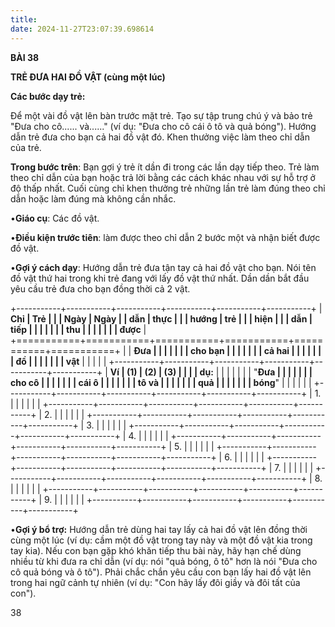 ```yaml
---
title: 
date: 2024-11-27T23:07:39.698614
---
```

**BÀI 38**

**TRẺ ĐƯA HAI ĐỒ VẬT (cùng một lúc)**

**Các bước dạy trẻ:**

Để một vài đồ vật lên bàn trước mặt trẻ. Tạo sự tập trung chú ý và bảo
trẻ "Đưa cho cô...... và......" (ví dụ: "Đưa cho cô cái ô tô và quả
bóng"). Hướng dẫn trẻ đưa cho bạn cả hai đồ vật đó. Khen thưởng việc
làm theo chỉ dẫn của trẻ.

**Trong bước trên**: Bạn gợi ý trẻ ít dần đi trong các lần dạy tiếp
theo. Trẻ làm theo chỉ dẫn của bạn hoặc trả lời bằng các cách khác
nhau với sự hỗ trợ ở độ thấp nhất. Cuối cùng chỉ khen thưởng trẻ những
lần trẻ làm đúng theo chỉ dẫn hoặc làm đúng mà không cần nhắc.

•**Giáo cụ**: Các đồ vật.

•**Điều kiện trước tiên**: làm được theo chỉ dẫn 2 bước một và nhận
biết được đồ vật.

•**Gợi ý cách dạy**: Hướng dẫn trẻ đưa tận tay cả hai đồ vật cho bạn.
Nói tên đồ vật thứ hai trong khi trẻ đang với lấy đồ vật thứ nhất. Dần
dần bắt đầu yêu cầu trẻ đưa cho bạn đồng thời cả 2 vật.

+-----------+-----------+-----------+-----------+-----------+-----------+
| **Chỉ     | **Trẻ     |           |           | **Ngày** | **Ngày  |
| dẫn**     | thực      |           |           | **hướng   | trẻ     |
|           | hiện**    |           |           | dẫn**     | tiếp    |
|           |           |           |           |           | thu     |
|           |           |           |           |           | được**  |
+===========+===========+===========+===========+===========+===========+
|           | **Đưa   |           |           |           |           |
|           | cho bạn |           |           |           |           |
|           | cả hai  |           |           |           |           |
|           | đồ      |           |           |           |           |
|           | vật**   |           |           |           |           |
+-----------+-----------+-----------+-----------+-----------+-----------+
| **Ví    | **(1)**   | **(2)**   | **(3)**   |           |           |
| dụ:**   |           |           |           |           |           |
| "**Đưa  |           |           |           |           |           |
| cho cô  |           |           |           |           |           |
| cái ô   |           |           |           |           |           |
| tô và   |           |           |           |           |           |
| quả     |           |           |           |           |           |
| bóng**" |           |           |           |           |           |
+-----------+-----------+-----------+-----------+-----------+-----------+
| 1.     |           |           |           |           |           |
+-----------+-----------+-----------+-----------+-----------+-----------+
| 2.     |           |           |           |           |           |
+-----------+-----------+-----------+-----------+-----------+-----------+
| 3.     |           |           |           |           |           |
+-----------+-----------+-----------+-----------+-----------+-----------+
| 4.     |           |           |           |           |           |
+-----------+-----------+-----------+-----------+-----------+-----------+
| 5.     |           |           |           |           |           |
+-----------+-----------+-----------+-----------+-----------+-----------+
| 6.     |           |           |           |           |           |
+-----------+-----------+-----------+-----------+-----------+-----------+
| 7.     |           |           |           |           |           |
+-----------+-----------+-----------+-----------+-----------+-----------+
| 8.     |           |           |           |           |           |
+-----------+-----------+-----------+-----------+-----------+-----------+
| 9.     |           |           |           |           |           |
+-----------+-----------+-----------+-----------+-----------+-----------+

•**Gợi ý bổ trợ:** Hướng dẫn trẻ dùng hai tay lấy cả hai đồ vật lên
đồng thời cùng một lúc (ví dụ: cầm một đồ vật trong tay này và một đồ
vật kia trong tay kia). Nếu con bạn gặp khó khăn tiếp thu bài này, hãy
hạn chế dùng nhiều từ khi đưa ra chỉ dẫn (ví dụ: nói "quả bóng, ô tô"
hơn là nói "Đưa cho cô quả bóng và ô tô"). Phải chắc chắn yêu cầu con
bạn lấy hai đồ vật lên trong hai ngữ cảnh tự nhiên (ví dụ: "Con hãy
lấy đôi giầy và đôi tất của con").

38

